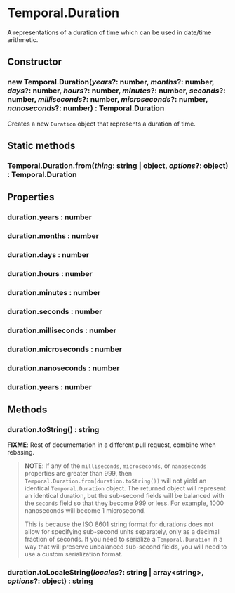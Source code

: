 # Temporal.Duration

A representations of a duration of time which can be used in date/time arithmetic.

## Constructor

### **new Temporal.Duration**(_years_?: number, _months_?: number, _days_?: number, _hours_?: number, _minutes_?: number, _seconds_?: number, _milliseconds_?: number, _microseconds_?: number, _nanoseconds_?: number) : Temporal.Duration

Creates a new `Duration` object that represents a duration of time.

## Static methods

### Temporal.Duration.**from**(_thing_: string | object, _options_?: object) : Temporal.Duration

## Properties

### duration.**years** : number

### duration.**months** : number

### duration.**days** : number

### duration.**hours** : number

### duration.**minutes** : number

### duration.**seconds** : number

### duration.**milliseconds** : number

### duration.**microseconds** : number

### duration.**nanoseconds** : number

### duration.**years** : number

## Methods

### duration.**toString**() : string

**FIXME**: Rest of documentation in a different pull request, combine when rebasing.

> **NOTE**: If any of the `milliseconds`, `microseconds`, or `nanoseconds` properties are greater than 999, then `Temporal.Duration.from(duration.toString())` will not yield an identical `Temporal.Duration` object.
> The returned object will represent an identical duration, but the sub-second fields will be balanced with the `seconds` field so that they become 999 or less.
> For example, 1000 nanoseconds will become 1 microsecond.
>
> This is because the ISO 8601 string format for durations does not allow for specifying sub-second units separately, only as a decimal fraction of seconds.
> If you need to serialize a `Temporal.Duration` in a way that will preserve unbalanced sub-second fields, you will need to use a custom serialization format.

### duration.**toLocaleString**(_locales_?: string | array&lt;string&gt;, _options_?: object) : string
